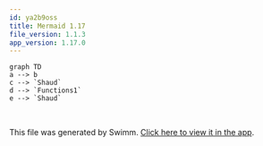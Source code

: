 ```yaml
---
id: ya2b9oss
title: Mermaid 1.17
file_version: 1.1.3
app_version: 1.17.0
---
```


<!--MERMAID {width:100}-->
```mermaid
graph TD
a --> b
c --> `Shaud`
d --> `Functions1`
e --> `Shaud`
```
<!--MCONTENT {content: "graph TD<br/>\na \\-\\-\\> b<br/>\nc \\-\\-\\> `Shaud`<swm-token data-swm-token=\":repositories/TreatmentRepository.cs:9:3:3:`        public Shaud`\"/><br/>\nd \\-\\-\\> `Functions1`<swm-token data-swm-token=\":functions1.cs:3:4:4:`public class Functions1`\"/><br/>\ne \\-\\-\\> `Shaud`<swm-token data-swm-token=\":repositories/TreatmentRepository.cs:9:3:3:`        public Shaud`\"/>"} --->

<br/>

This file was generated by Swimm. [Click here to view it in the app](https://swimm-web-app.web.app/repos/Z2l0aHViJTNBJTNBY3NoYXJwLXNoYXVsLXRlc3QlM0ElM0Fzd2ltbWlv/docs/ya2b9oss).
